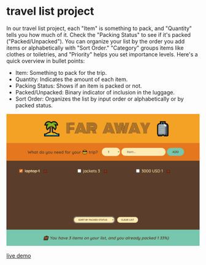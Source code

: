 # travel list project

In our travel list project, each "Item" is something to pack, and "Quantity" tells you how much of it. Check the "Packing Status" to see if it's packed ("Packed/Unpacked"). You can organize your list by the order you add items or alphabetically with "Sort Order." "Category" groups items like clothes or toiletries, and "Priority" helps you set importance levels. Here's a quick overview in bullet points:

- Item: Something to pack for the trip.
- Quantity: Indicates the amount of each item.
- Packing Status: Shows if an item is packed or not.
- Packed/Unpacked: Binary indicator of inclusion in the luggage.
- Sort Order: Organizes the list by input order or alphabetically or by packed status.

![screenshot of the projecct](./travel_list.png)

[live demo](https://travellistdemo.netlify.app/)
